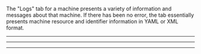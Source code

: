 The "Logs" tab for a machine presents a variety of information and messages about that machine.  If there has been no error, the tab essentially presents machine resource and identifier information in YAML or XML format.

------
****
------

